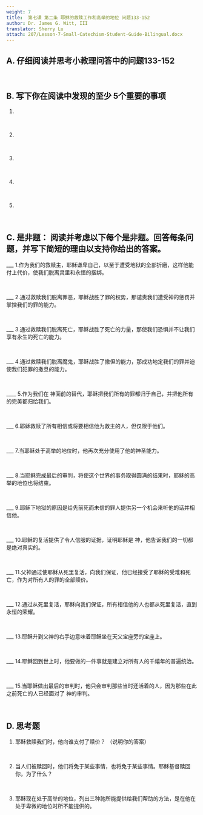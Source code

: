 ```yaml
---
weight: 7
title:  第七课 第二条 耶稣的救赎工作和高举的地位 问题133-152
author: Dr. James G. Witt, III
translator: Sherry Lu
attach: 207/Lesson-7-Small-Catechism-Student-Guide-Bilingual.docx
---
```

## A. 仔细阅读并思考小教理问答中的问题133-152

&nbsp;

## B. 写下你在阅读中发现的至少 5个重要的事项 

1.

&nbsp;

2.

&nbsp;

3.

&nbsp;

4.
 
&nbsp;

5.

&nbsp;

## C. 是非题： 阅读并考虑以下每个是非题。回答每条问题，并写下简短的理由以支持你给出的答案。

___ 1.作为我们的救赎主，耶稣谦卑自己，以至于遭受地狱的全部折磨，这样他能付上代价，使我们脱离灵里和永恒的捆绑。

&nbsp;

___ 2.通过救赎我们脱离罪恶，耶稣战胜了罪的权势，那谴责我们遭受神的惩罚并掌控我们的罪的能力。

&nbsp;

___ 3.通过救赎我们脱离死亡，耶稣战胜了死亡的力量，那使我们恐惧并不让我们享有永生的死亡的能力。

&nbsp;

___ 4.通过救赎我们脱离魔鬼，耶稣战胜了撒但的能力，那成功地定我们的罪并迫使我们犯罪的撒旦的能力。

&nbsp;

____ 5.作为我们在 神面前的替代，耶稣把我们所有的罪都归于自己，并把他所有的完美都归给我们。

&nbsp;

___ 6.耶稣救赎了所有相信或将要相信他为救主的人，但仅限于他们。

&nbsp;

___ 7.当耶稣处于高举的地位时，他再次充分使用了他的神圣能力。

&nbsp;

___ 8.当耶稣完成最后的审判，将使这个世界的事务取得圆满的结果时，耶稣的高举的地位也将结束。

&nbsp;

___ 9.耶稣下地狱的原因是给先前死而未信的罪人提供另一个机会来听他的话并相信他。

&nbsp;

___ 10.耶稣的复活提供了令人信服的证据，证明耶稣是 神，他告诉我们的一切都是绝对真实的。

&nbsp;

___ 11.父神通过使耶稣从死里复活，向我们保证，他已经接受了耶稣的受难和死亡，作为对所有人的罪的全部赎价。

&nbsp;

___ 12.通过从死里复活，耶稣向我们保证，所有相信他的人也都从死里复活，直到永恒的荣耀。

&nbsp;

___ 13.耶稣升到父神的右手边意味着耶稣坐在天父宝座旁的宝座上。

&nbsp;

___ 14.耶稣回到世上时，他要做的一件事就是建立对所有人的千禧年的普遍统治。

&nbsp;

___ 15.当耶稣做出最后的审判时，他只会审判那些当时还活着的人，因为那些在此之前死亡的人已经面对了 神的审判。

&nbsp;

## D. 思考题

1. 耶稣救赎我们时，他向谁支付了赎价？ （说明你的答案）

&nbsp;

2. 当人们被赎回时，他们将免于某些事情，也将免于某些事情。耶稣基督赎回你，为了什么？

&nbsp;

3. 耶稣现在处于高举的地位，列出三种祂所能提供给我们帮助的方法，是在他在处于卑微的地位时所不能提供的。

&nbsp;

